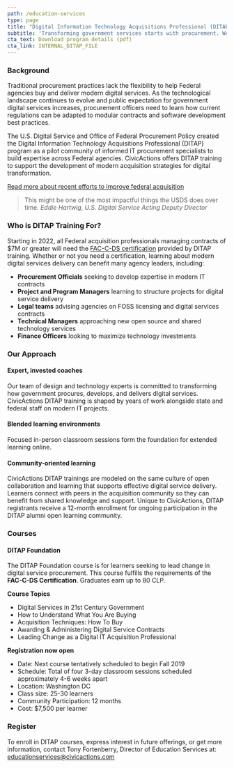 ```yaml
---
path: /education-services
type: page
title: "Digital Information Technology Acquisitions Professional (DITAP) Training"
subtitle: 'Transforming government services starts with procurement. We offer education services to support leaders for change in the Federal acquisition community.'
cta_text: Download program details (pdf)
cta_link: INTERNAL_DITAP_FILE
---
```


### Background

Traditional procurement practices lack the flexibility to help Federal agencies buy and deliver modern digital services. As the technological landscape continues to evolve and public expectation for government digital services increases, procurement officers need to learn how current regulations can be adapted to modular contracts and software development best practices.

The U.S. Digital Service and Office of Federal Procurement Policy created the Digital Information Technology Acquisitions Professional (DITAP) program as a pilot community of informed IT procurement specialists to build expertise across Federal agencies. CivicActions offers DITAP training to support the development of modern acquisition strategies for digital transformation.

[Read more about recent efforts to improve federal acquisition](https://federalnewsnetwork.com/ask-the-cio/2019/04/usds-applying-its-own-lessons-learned-to-fix-federal-hiring-acquisition/)

<blockquote>
This might be one of the most impactful things the USDS does over time.
<cite>Eddie Hartwig, U.S. Digital Service Acting Deputy Director </cite>
</blockquote>

### Who is DITAP Training For?
Starting in 2022, all Federal acquisition professionals managing contracts of $7M or greater will need the [FAC-C-DS certification](https://techfarhub.cio.gov/assets/files/FAC_C_Digital_Services_5-18-18.pdf) provided by DITAP training. Whether or not you need a certification, learning about modern digital services delivery can benefit many agency leaders, including:

* **Procurement Officials** seeking to develop expertise in modern IT contracts
* **Project and Program Managers** learning to structure projects for digital service delivery
* **Legal teams** advising agencies on FOSS licensing and digital services contracts
* **Technical Managers** approaching new open source and shared technology services
* **Finance Officers** looking to maximize technology investments

### Our Approach

#### Expert, invested coaches

Our team of design and technology experts is committed to transforming how government procures, develops, and delivers digital services. CivicActions DITAP training is shaped by years of work alongside state and federal staff on modern IT projects.

#### Blended learning environments

Focused in-person classroom sessions form the foundation for extended learning online.

#### Community-oriented learning

CivicActions DITAP trainings are modeled on the same culture of open collaboration and learning that supports effective digital service delivery. Learners connect with peers in the acquisition community so they can benefit from shared knowledge and support. Unique to CivicActions, DITAP registrants receive a 12-month enrollment for ongoing participation in the DITAP alumni open learning community.

### Courses

#### DITAP Foundation

The DITAP Foundation course is for learners seeking to lead change in digital service procurement. This course fulfills the requirements of the **FAC-C-DS Certification**. Graduates earn up to 80 CLP.

**Course Topics**
* Digital Services in 21st Century Government
* How to Understand What You Are Buying
* Acquisition Techniques: How To Buy
* Awarding & Administering Digital Service Contracts
* Leading Change as a Digital IT Acquisition Professional

**Registration now open**
* Date:  Next course tentatively scheduled to begin Fall 2019
* Schedule: Total of four 3-day classroom sessions scheduled approximately 4-6 weeks apart
* Location:  Washington DC
* Class size: 25-30 learners
* Community Participation: 12 months
* Cost:  $7,500 per learner

### Register
To enroll in DITAP courses, express interest in future offerings, or get more information, contact Tony Fortenberry, Director of Education Services at: <educationservices@civicactions.com>
